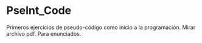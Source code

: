 # PseInt_Code
Primeros ejercicios de pseudo-código como inicio a la programación.
Mirar archivo pdf. Para enunciados.
